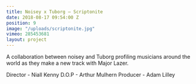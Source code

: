 ```yaml
---
title: Noisey x Tuborg — Scriptonite
date: 2018-08-17 09:54:00 Z
position: 9
image: "/uploads/scriptonite.jpg"
vimeo: 285453681
layout: project
---
```


A collaboration between noisey and Tuborg profiling musicians around the world as they make a new track with Major Lazer.

Director - Niall Kenny
D.O.P - Arthur Mulhern
Producer - Adam Lilley